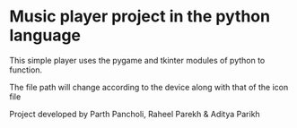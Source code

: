 # Music player project in the python language
This simple player uses the pygame and tkinter modules of python to function.

The file path will change according to the device along with that of the icon file

Project developed by Parth Pancholi, Raheel Parekh & Aditya Parikh
